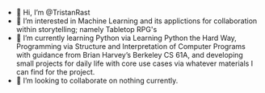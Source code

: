 - 👋 Hi, I’m @TristanRast
- 👀 I’m interested in Machine Learning and its applictions for collaboration within storytelling; namely Tabletop RPG's
- 🌱 I’m currently learning Python via Learning Python the Hard Way, Programming via Structure and Interpretation of Computer Programs with guidance from Brian Harvey’s Berkeley CS 61A,
and developing small projects for daily life with core use cases via whatever materials I can find for the project. 
- 💞️ I’m looking to collaborate on nothing currently.

<!---
TristanRast/TristanRast is a ✨ special ✨ repository because its `README.md` (this file) appears on your GitHub profile.
You can click the Preview link to take a look at your changes.
--->
